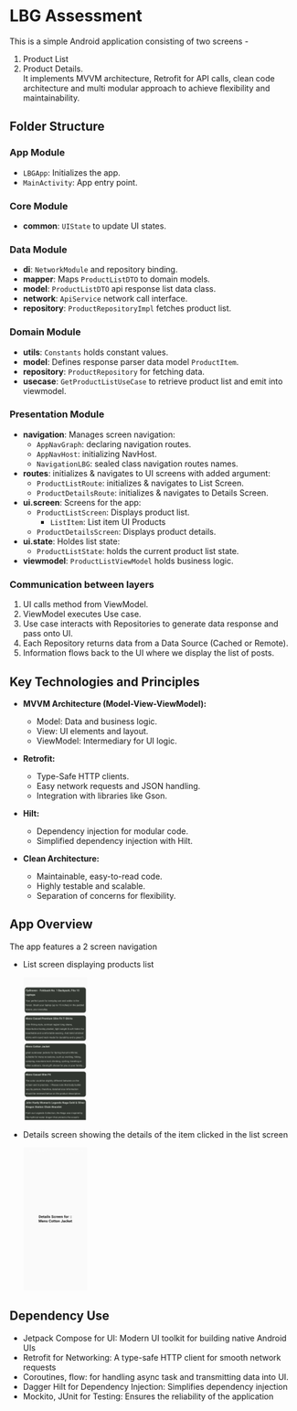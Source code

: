 # LBG Assessment

 This is a simple Android application consisting of two screens - 
1. Product List 
2. Product Details. 
<br/>It implements MVVM architecture, Retrofit for API calls, clean code architecture and multi modular approach to achieve flexibility and maintainability.


## Folder Structure


### **App Module**
- `LBGApp`: Initializes the app.
- `MainActivity`: App entry point.

### **Core Module**
- **common**: `UIState` to update UI states.

### **Data Module**
- **di**: `NetworkModule` and repository binding.
- **mapper**: Maps `ProductListDTO` to domain models.
- **model**: `ProductListDTO` api response list data class.
- **network**: `ApiService` network call interface.
- **repository**: `ProductRepositoryImpl` fetches product list.

### **Domain Module**
- **utils**: `Constants` holds constant values.
- **model**: Defines response parser data model `ProductItem`.
- **repository**: `ProductRepository` for fetching data.
- **usecase**: `GetProductListUseCase` to retrieve product list and emit into viewmodel.

### **Presentation Module**
- **navigation**: Manages screen navigation:
  - `AppNavGraph`: declaring navigation routes.
  - `AppNavHost`: initializing NavHost.
  - `NavigationLBG`: sealed class navigation routes names.
- **routes**: initializes & navigates to UI screens with added argument:
  - `ProductListRoute`: initializes & navigates to List Screen.
  - `ProductDetailsRoute`: initializes & navigates to Details  Screen.
- **ui.screen**: Screens for the app:
  - `ProductListScreen`: Displays product list.
	- `ListItem`: List item UI Products 
  - `ProductDetailsScreen`: Displays product details.
- **ui.state**: Holdes list state:
  - `ProductListState`: holds the current product list state.
- **viewmodel**: `ProductListViewModel` holds business logic.
	

### Communication between layers

1. UI calls method from ViewModel.
2. ViewModel executes Use case.
3. Use case interacts with Repositories to generate data response and pass onto UI.
4. Each Repository returns data from a Data Source (Cached or Remote).
5. Information flows back to the UI where we display the list of posts.

## Key Technologies and Principles  

- **MVVM Architecture (Model-View-ViewModel):**
  - Model: Data and business logic.
  - View: UI elements and layout.
  - ViewModel: Intermediary for UI logic.

- **Retrofit:**
  - Type-Safe HTTP clients.
  - Easy network requests and JSON handling.
  - Integration with libraries like Gson.

- **Hilt:**
  - Dependency injection for modular code.
  - Simplified dependency injection with Hilt.

- **Clean Architecture:**
  - Maintainable, easy-to-read code.
  - Highly testable and scalable.
  - Separation of concerns for flexibility.

## App Overview      
 The app features a 2 screen navigation      
      
- List screen displaying products list      
         
   <img alt="Products List" height="250px" src="https://github.com/divya-gitrepo/LBG/blob/master/list.jpg" />      
         
- Details screen showing the details of the item clicked in the list screen      
      
    <img alt="Product Details" height="250px" src="https://github.com/divya-gitrepo/LBG/blob/master/details.jpg" />

## Dependency Use

- Jetpack Compose for UI: Modern UI toolkit for building native Android UIs
- Retrofit for Networking: A type-safe HTTP client for smooth network requests
- Coroutines, flow: for handling async task and transmitting data into UI.
- Dagger Hilt for Dependency Injection: Simplifies dependency injection
- Mockito, JUnit for Testing: Ensures the reliability of the application